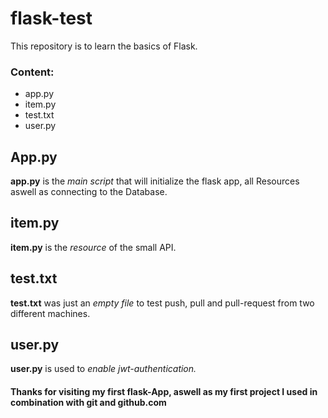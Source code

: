 # flask-test
This repository is to learn the basics of Flask.

### Content:
- app.py
- item.py
- test.txt
- user.py

## App.py

**app.py** is the *main script* that will initialize the flask app, all Resources aswell as connecting to the Database.

## item.py

**item.py** is the *resource* of the small API.

## test.txt

**test.txt** was just an *empty file* to test push, pull and pull-request from two different machines.

## user.py

**user.py** is used to *enable jwt-authentication.*

#### Thanks for visiting my first flask-App, aswell as my first project I used in combination with git and github.com
